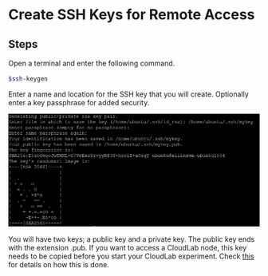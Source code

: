 # Create SSH Keys for Remote Access

## Steps

Open a terminal and enter the following command.

```bash
$ssh-keygen
``` 

Enter a name and location for the SSH key that you will create. Optionally enter a key passphrase for added security.

![plot](images/key-generation.png)

You will have two keys; a public key and a private key. The public key ends with the extension .pub. If you want to access a CloudLab node, this key needs to be copied before you start your CloudLab experiment. Check [this](https://github.com/OCT-FPGA/oct-tutorials/tree/master/cloudlab-setup#12-existing-users) for details on how this is done.  
